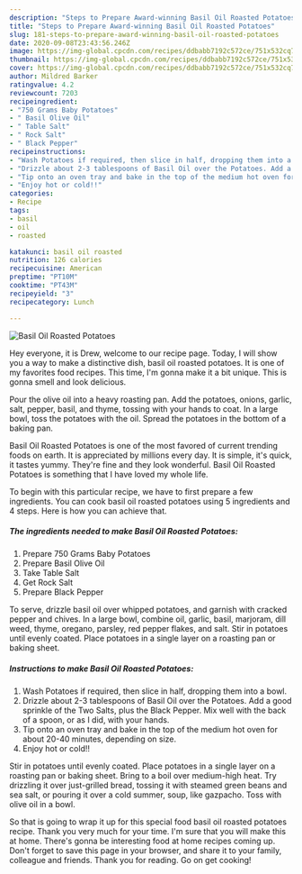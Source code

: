 ```yaml
---
description: "Steps to Prepare Award-winning Basil Oil Roasted Potatoes"
title: "Steps to Prepare Award-winning Basil Oil Roasted Potatoes"
slug: 181-steps-to-prepare-award-winning-basil-oil-roasted-potatoes
date: 2020-09-08T23:43:56.246Z
image: https://img-global.cpcdn.com/recipes/ddbabb7192c572ce/751x532cq70/basil-oil-roasted-potatoes-recipe-main-photo.jpg
thumbnail: https://img-global.cpcdn.com/recipes/ddbabb7192c572ce/751x532cq70/basil-oil-roasted-potatoes-recipe-main-photo.jpg
cover: https://img-global.cpcdn.com/recipes/ddbabb7192c572ce/751x532cq70/basil-oil-roasted-potatoes-recipe-main-photo.jpg
author: Mildred Barker
ratingvalue: 4.2
reviewcount: 7203
recipeingredient:
- "750 Grams Baby Potatoes"
- " Basil Olive Oil"
- " Table Salt"
- " Rock Salt"
- " Black Pepper"
recipeinstructions:
- "Wash Potatoes if required, then slice in half, dropping them into a bowl."
- "Drizzle about 2-3 tablespoons of Basil Oil over the Potatoes. Add a good sprinkle of the Two Salts, plus the Black Pepper. Mix well with the back of a spoon, or as I did, with your hands."
- "Tip onto an oven tray and bake in the top of the medium hot oven for about 20-40 minutes, depending on size."
- "Enjoy hot or cold!!"
categories:
- Recipe
tags:
- basil
- oil
- roasted

katakunci: basil oil roasted 
nutrition: 126 calories
recipecuisine: American
preptime: "PT10M"
cooktime: "PT43M"
recipeyield: "3"
recipecategory: Lunch

---
```



![Basil Oil Roasted Potatoes](https://img-global.cpcdn.com/recipes/ddbabb7192c572ce/751x532cq70/basil-oil-roasted-potatoes-recipe-main-photo.jpg)

Hey everyone, it is Drew, welcome to our recipe page. Today, I will show you a way to make a distinctive dish, basil oil roasted potatoes. It is one of my favorites food recipes. This time, I'm gonna make it a bit unique. This is gonna smell and look delicious.

Pour the olive oil into a heavy roasting pan. Add the potatoes, onions, garlic, salt, pepper, basil, and thyme, tossing with your hands to coat. In a large bowl, toss the potatoes with the oil. Spread the potatoes in the bottom of a baking pan.

Basil Oil Roasted Potatoes is one of the most favored of current trending foods on earth. It is appreciated by millions every day. It is simple, it's quick, it tastes yummy. They're fine and they look wonderful. Basil Oil Roasted Potatoes is something that I have loved my whole life.


To begin with this particular recipe, we have to first prepare a few ingredients. You can cook basil oil roasted potatoes using 5 ingredients and 4 steps. Here is how you can achieve that.

<!--inarticleads1-->

##### The ingredients needed to make Basil Oil Roasted Potatoes:

1. Prepare 750 Grams Baby Potatoes
1. Prepare  Basil Olive Oil
1. Take  Table Salt
1. Get  Rock Salt
1. Prepare  Black Pepper


To serve, drizzle basil oil over whipped potatoes, and garnish with cracked pepper and chives. In a large bowl, combine oil, garlic, basil, marjoram, dill weed, thyme, oregano, parsley, red pepper flakes, and salt. Stir in potatoes until evenly coated. Place potatoes in a single layer on a roasting pan or baking sheet. 

<!--inarticleads2-->

##### Instructions to make Basil Oil Roasted Potatoes:

1. Wash Potatoes if required, then slice in half, dropping them into a bowl.
1. Drizzle about 2-3 tablespoons of Basil Oil over the Potatoes. Add a good sprinkle of the Two Salts, plus the Black Pepper. Mix well with the back of a spoon, or as I did, with your hands.
1. Tip onto an oven tray and bake in the top of the medium hot oven for about 20-40 minutes, depending on size.
1. Enjoy hot or cold!!


Stir in potatoes until evenly coated. Place potatoes in a single layer on a roasting pan or baking sheet. Bring to a boil over medium-high heat. Try drizzling it over just-grilled bread, tossing it with steamed green beans and sea salt, or pouring it over a cold summer, soup, like gazpacho. Toss with olive oil in a bowl. 

So that is going to wrap it up for this special food basil oil roasted potatoes recipe. Thank you very much for your time. I'm sure that you will make this at home. There's gonna be interesting food at home recipes coming up. Don't forget to save this page in your browser, and share it to your family, colleague and friends. Thank you for reading. Go on get cooking!
